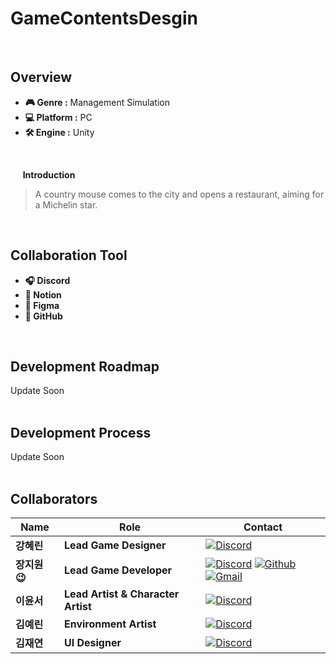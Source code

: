 # GameContentsDesgin
<br>

## Overview
- **🎮 Genre :** Management Simulation
- **💻 Platform :** PC
- **🛠 Engine :** Unity
<br>

&nbsp;&nbsp;&nbsp;&nbsp; 
**Introduction**
> A country mouse comes to the city and opens a restaurant, aiming for a Michelin star.</p>
<br>

## Collaboration Tool
- **🎧 Discord** 
- **📝 Notion** 
- **🎨 Figma**
- **🐙 GitHub** 
<br>

## Development Roadmap  
Update Soon
<br>
<br>

## Development Process
Update Soon
<br>
<br>

## Collaborators  

| **Name** | **Role** | **Contact** |
|----------|----------|-----------|
| **강혜린** | **Lead Game Designer**	| [![Discord](https://img.shields.io/badge/discord-333333.svg?&style=for-the-badge&logo=discord&logoColor=D9E6F2)]() |
| **장지원 😉** | **Lead Game Developer** | [![Discord](https://img.shields.io/badge/discord-333333.svg?&style=for-the-badge&logo=discord&logoColor=D9E6F2)](https://www.discord.com/users/826455342350073887) [![Github](https://img.shields.io/badge/github-333333.svg?&style=for-the-badge&logo=github&logoColor=D9E6F2)](https://github.com/aspyn04) [![Gmail](https://img.shields.io/badge/gmail-333333.svg?&style=for-the-badge&logo=gmail&logoColor=D9E6F2)](https://mail.google.com/mail/?view=cm&fs=1&to=aspyn.j04@gmail.com) |
| **이윤서** | **Lead Artist & Character Artist** |[![Discord](https://img.shields.io/badge/discord-333333.svg?&style=for-the-badge&logo=discord&logoColor=D9E6F2)]()|
| **김예린** | **Environment Artist** | [![Discord](https://img.shields.io/badge/discord-333333.svg?&style=for-the-badge&logo=discord&logoColor=D9E6F2)]() |
| **김재연** | **UI Designer** | [![Discord](https://img.shields.io/badge/discord-333333.svg?&style=for-the-badge&logo=discord&logoColor=D9E6F2)]() |

